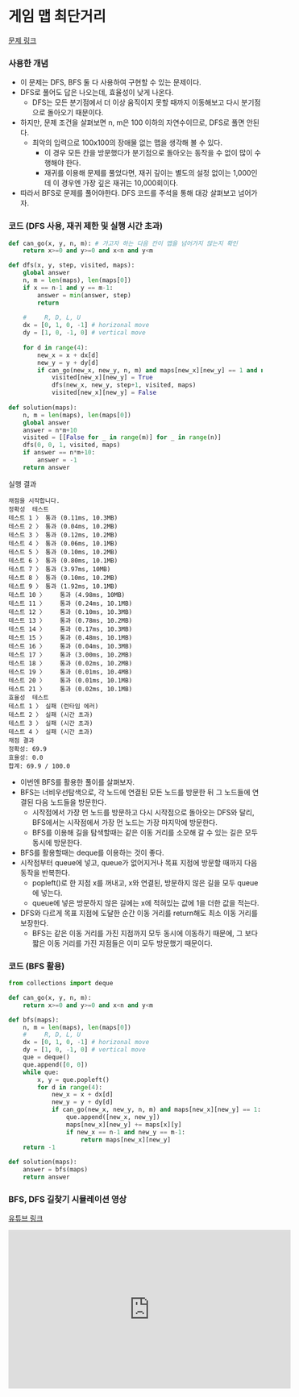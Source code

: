 # 게임 맵 최단거리
[문제 링크](https://school.programmers.co.kr/learn/courses/30/lessons/1844)    

### 사용한 개념
- 이 문제는 DFS, BFS 둘 다 사용하여 구현할 수 있는 문제이다.
- DFS로 풀어도 답은 나오는데, 효율성이 낮게 나온다.
  - DFS는 모든 분기점에서 더 이상 움직이지 못할 때까지 이동해보고 다시 분기점으로 돌아오기 때문이다.
- 하지만, 문제 조건을 살펴보면 n, m은 100 이하의 자연수이므로, DFS로 풀면 안된다.
  - 최악의 입력으로 100x100의 장애물 없는 맵을 생각해 볼 수 있다. 
    - 이 경우 모든 칸을 방문했다가 분기점으로 돌아오는 동작을 수 없이 많이 수행해야 한다.
    - 재귀를 이용해 문제를 풀었다면, 재귀 깊이는 별도의 설정 없이는 1,000인데 이 경우엔 가장 깊은 재귀는 10,000회이다.
- 따라서 BFS로 문제를 풀어야한다. DFS 코드를 주석을 통해 대강 살펴보고 넘어가자.
### 코드 (DFS 사용, 재귀 제한 및 실행 시간 초과)
```py
def can_go(x, y, n, m): # 가고자 하는 다음 칸이 맵을 넘어가지 않는지 확인
    return x>=0 and y>=0 and x<n and y<m

def dfs(x, y, step, visited, maps):
    global answer
    n, m = len(maps), len(maps[0])
    if x == n-1 and y == m-1:
        answer = min(answer, step)
        return
        
    #     R, D, L, U
    dx = [0, 1, 0, -1] # horizonal move
    dy = [1, 0, -1, 0] # vertical move
    
    for d in range(4):
        new_x = x + dx[d]
        new_y = y + dy[d]
        if can_go(new_x, new_y, n, m) and maps[new_x][new_y] == 1 and not visited[new_x][new_y]:
            visited[new_x][new_y] = True
            dfs(new_x, new_y, step+1, visited, maps)
            visited[new_x][new_y] = False
    
def solution(maps):
    n, m = len(maps), len(maps[0])
    global answer
    answer = n*m+10
    visited = [[False for _ in range(m)] for _ in range(n)]
    dfs(0, 0, 1, visited, maps)
    if answer == n*m+10:
        answer = -1
    return answer
```
        
실행 결과
```
채점을 시작합니다.
정확성  테스트
테스트 1 〉	통과 (0.11ms, 10.3MB)
테스트 2 〉	통과 (0.04ms, 10.2MB)
테스트 3 〉	통과 (0.12ms, 10.2MB)
테스트 4 〉	통과 (0.06ms, 10.1MB)
테스트 5 〉	통과 (0.10ms, 10.2MB)
테스트 6 〉	통과 (0.80ms, 10.1MB)
테스트 7 〉	통과 (3.97ms, 10MB)
테스트 8 〉	통과 (0.10ms, 10.2MB)
테스트 9 〉	통과 (1.92ms, 10.1MB)
테스트 10 〉	통과 (4.98ms, 10MB)
테스트 11 〉	통과 (0.24ms, 10.1MB)
테스트 12 〉	통과 (0.10ms, 10.3MB)
테스트 13 〉	통과 (0.78ms, 10.2MB)
테스트 14 〉	통과 (0.17ms, 10.3MB)
테스트 15 〉	통과 (0.48ms, 10.1MB)
테스트 16 〉	통과 (0.04ms, 10.3MB)
테스트 17 〉	통과 (3.00ms, 10.2MB)
테스트 18 〉	통과 (0.02ms, 10.2MB)
테스트 19 〉	통과 (0.01ms, 10.4MB)
테스트 20 〉	통과 (0.01ms, 10.1MB)
테스트 21 〉	통과 (0.02ms, 10.1MB)
효율성  테스트
테스트 1 〉	실패 (런타임 에러)
테스트 2 〉	실패 (시간 초과)
테스트 3 〉	실패 (시간 초과)
테스트 4 〉	실패 (시간 초과)
채점 결과
정확성: 69.9
효율성: 0.0
합계: 69.9 / 100.0
```

     
- 이번엔 BFS를 활용한 풀이를 살펴보자.
- BFS는 너비우선탐색으로, 각 노드에 연결된 모든 노드를 방문한 뒤 그 노드들에 연결된 다음 노드들을 방문한다.
  - 시작점에서 가장 먼 노드를 방문하고 다시 시작점으로 돌아오는 DFS와 달리, BFS에서는 시작점에서 가장 먼 노드는 가장 마지막에 방문한다.
  - BFS를 이용해 길을 탐색할때는 같은 이동 거리를 소모해 갈 수 있는 길은 모두 동시에 방문한다. 
- BFS를 활용할때는 deque를 이용하는 것이 좋다.
- 시작점부터 queue에 넣고, queue가 없어지거나 목표 지점에 방문할 때까지 다음 동작을 반복한다.
  - popleft()로 한 지점 x를 꺼내고, x와 연결된, 방문하지 않은 길을 모두 queue에 넣는다.
  - queue에 넣은 방문하지 않은 길에는 x에 적혀있는 값에 1을 더한 값을 적는다.
- DFS와 다르게 목표 지점에 도달한 순간 이동 거리를 return해도 최소 이동 거리를 보장한다.
  - BFS는 같은 이동 거리를 가진 지점까지 모두 동시에 이동하기 때문에, 그 보다 짧은 이동 거리를 가진 지점들은 이미 모두 방문했기 때문이다.

### 코드 (BFS 활용)
```py
from collections import deque

def can_go(x, y, n, m):
    return x>=0 and y>=0 and x<n and y<m

def bfs(maps):
    n, m = len(maps), len(maps[0])
    #     R, D, L, U
    dx = [0, 1, 0, -1] # horizonal move
    dy = [1, 0, -1, 0] # vertical move
    que = deque()
    que.append([0, 0])
    while que:
        x, y = que.popleft()
        for d in range(4):
            new_x = x + dx[d]
            new_y = y + dy[d]
            if can_go(new_x, new_y, n, m) and maps[new_x][new_y] == 1:
                que.append([new_x, new_y])
                maps[new_x][new_y] += maps[x][y]
                if new_x == n-1 and new_y == m-1:
                    return maps[new_x][new_y]
    return -1
    
def solution(maps):
    answer = bfs(maps)
    return answer
```

### BFS, DFS 길찾기 시뮬레이션 영상
[유튜브 링크](https://youtu.be/GC-nBgi9r0U)       
<iframe width="560" height="315" src="https://www.youtube.com/embed/GC-nBgi9r0U" title="YouTube video player" frameborder="0" allow="accelerometer; autoplay; clipboard-write; encrypted-media; gyroscope; picture-in-picture; web-share" allowfullscreen></iframe>